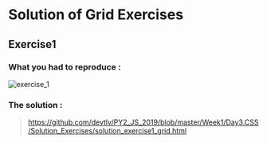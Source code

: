 # **Solution of Grid Exercises**

## Exercise1
### What you had to reproduce :

![exercise_1](https://github.com/devtlv/PY2_JS_2019/blob/master/Week1/Day3.CSS/Exercises/Grid_Exercise/exercise_1.png)

### The solution  : 
> https://github.com/devtlv/PY2_JS_2019/blob/master/Week1/Day3.CSS/Solution_Exercises/solution_exercise1_grid.html


